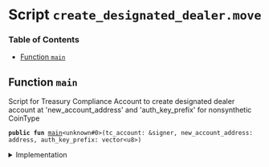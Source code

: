 
<a name="SCRIPT"></a>

# Script `create_designated_dealer.move`

### Table of Contents

-  [Function `main`](#SCRIPT_main)



<a name="SCRIPT_main"></a>

## Function `main`

Script for Treasury Compliance Account to create designated dealer account at 'new_account_address'
and 'auth_key_prefix' for nonsynthetic CoinType


<pre><code><b>public</b> <b>fun</b> <a href="#SCRIPT_main">main</a>&lt;unknown#0&gt;(tc_account: &signer, new_account_address: address, auth_key_prefix: vector&lt;u8&gt;)
</code></pre>



<details>
<summary>Implementation</summary>


<pre><code><b>fun</b> <a href="#SCRIPT_main">main</a>&lt;CoinType&gt;(tc_account: &signer, new_account_address: address, auth_key_prefix: vector&lt;u8&gt;) {
    <a href="../../modules/doc/libra_account.md#0x0_LibraAccount_create_designated_dealer">LibraAccount::create_designated_dealer</a>&lt;CoinType&gt;(tc_account, new_account_address, auth_key_prefix);
}
</code></pre>



</details>
